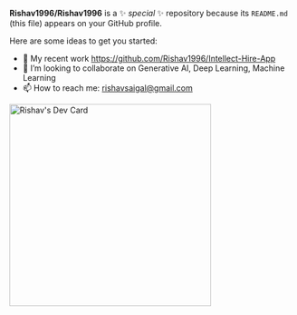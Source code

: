 **Rishav1996/Rishav1996** is a ✨ _special_ ✨ repository because its `README.md` (this file) appears on your GitHub profile.

Here are some ideas to get you started:

- 🔭 My recent work https://github.com/Rishav1996/Intellect-Hire-App
- 👯 I’m looking to collaborate on Generative AI, Deep Learning, Machine Learning
- 📫 How to reach me: rishavsaigal@gmail.com

<a href="https://app.daily.dev/rishav96"><img src="https://api.daily.dev/devcards/v2/4pZvg6S3NK9Nx0m7Qrv0G.png?type=default&r=ngp" width="356" alt="Rishav's Dev Card"/></a>
